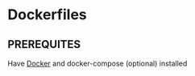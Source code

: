 # Dockerfiles 


## PREREQUITES

Have [Docker](https://docs.docker.com/)  and docker-compose (optional) installed



